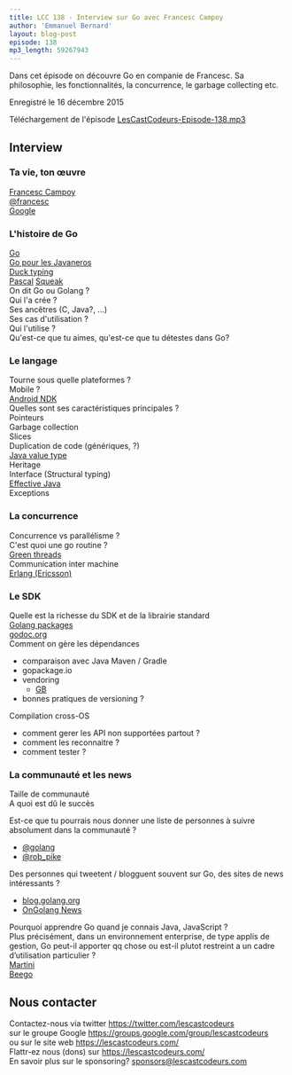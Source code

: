 ```yaml
---
title: LCC 138 - Interview sur Go avec Francesc Campoy
author: 'Emmanuel Bernard'
layout: blog-post
episode: 138
mp3_length: 59267943
---
```

Dans cet épisode on découvre Go en companie de Francesc.
Sa philosophie, les fonctionnalités, la concurrence, le garbage collecting etc.

Enregistré le 16 décembre 2015

Téléchargement de l'épisode [LesCastCodeurs-Episode-138.mp3](http://traffic.libsyn.com/lescastcodeurs/LesCastCodeurs-Episode-138.mp3)

##  Interview

###  Ta vie, ton œuvre

[Francesc Campoy](http://campoy.cat)  
[@francesc](https://twitter.com/francesc)  
[Google](https://www.google.fr/intl/en/about/)  

### L'histoire de Go

[Go](https://golang.org)  
[Go pour les Javaneros](http://talks.golang.org/2014/go4java.slide#1)  
[Duck typing](https://en.wikipedia.org/wiki/Duck_typing)  
[Pascal](https://en.wikipedia.org/wiki/Pascal_\(programming_language\))  
[Squeak](https://en.wikipedia.org/wiki/Squeak)  
On dit Go ou Golang ?  
Qui l'a crée ?  
Ses ancêtres (C, Java?, ...)  
Ses cas d'utilisation ?  
Qui l'utilise ?  
Qu'est-ce que tu aimes, qu'est-ce que tu détestes dans Go?  

### Le langage

Tourne sous quelle plateformes ?  
Mobile ?  
[Android NDK](https://developer.android.com/tools/sdk/ndk/index.html)  
Quelles sont ses caractéristiques principales ?  
Pointeurs  
Garbage collection  
Slices  
Duplication de code (génériques, ?)  
[Java value type](http://cr.openjdk.java.net/~jrose/values/values-0.html)  
Heritage  
Interface (Structural typing)  
[Effective Java](http://www.amazon.fr/Effective-Java-Joshua-Bloch/dp/0321356683%3FSubscriptionId%3DAKIAILSHYYTFIVPWUY6Q%26tag%3Dduckduckgo-osx-fr-21%26linkCode%3Dxm2%26camp%3D2025%26creative%3D165953%26creativeASIN%3D0321356683)  
Exceptions  

### La concurrence

Concurrence vs parallélisme ?  
C'est quoi une go routine ?  
[Green threads](https://en.wikipedia.org/wiki/Green_threads)  
Communication inter machine  
[Erlang (Ericsson)](https://en.wikipedia.org/wiki/Erlang_\(programming_language\))  

### Le SDK

Quelle est la richesse du SDK et de la librairie standard  
[Golang packages](https://golang.org/pkg/)  
[godoc.org](https://godoc.org)  
Comment on gère les dépendances  

- comparaison avec Java Maven / Gradle
- gopackage.io
- vendoring
    - [GB](https://code.google.com/p/go-gb/)
- bonnes pratiques de versioning ?

Compilation cross-OS

- comment gerer les API non supportées partout ?
- comment les reconnaitre ?
- comment tester ?

### La communauté et les news

Taille de communauté  
A quoi est dû le succès  

Est-ce que tu pourrais nous donner une liste de personnes à suivre absolument dans la communauté ?  

- [@golang](https://twitter.com/golang)  
- [@rob_pike](https://twitter.com/rob_pike)  

Des personnes qui tweetent / blogguent souvent sur Go, des sites de news intéressants ?  

- [blog.golang.org](http://blog.golang.org)  
- [OnGolang News](http://on-golang.appspot.com/)

Pourquoi apprendre Go quand je connais Java, JavaScript ?  
Plus précisément, dans un environnement enterprise, de type applis de gestion, Go peut-il apporter qq chose ou est-il plutot restreint a un cadre d’utilisation particulier ?  
[Martini](https://github.com/go-martini/martini)  
[Beego](http://beego.me)  

## Nous contacter

Contactez-nous via twitter <https://twitter.com/lescastcodeurs>  
sur le groupe Google <https://groups.google.com/group/lescastcodeurs>  
ou sur le site web <https://lescastcodeurs.com/>  
Flattr-ez nous (dons) sur <https://lescastcodeurs.com/>  
En savoir plus sur le sponsoring? sponsors@lescastcodeurs.com  
